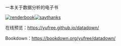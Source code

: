 一本关于数据分析的电子书

[![renderbook](https://github.com/yufree/datadown/actions/workflows/bookdown.yaml/badge.svg)](https://github.com/yufree/datadown/actions/workflows/bookdown.yaml)[![saythanks](https://img.shields.io/badge/Say%20Thanks-!-1EAEDB.svg)](https://saythanks.io/to/yufree)

在线预览：https://yufree.github.io/datadown/

Bookdown：https://bookdown.org/yufree/datadown/
